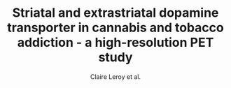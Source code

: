 ---
cat: gaia
subcat: signature
bestof: false
author: Claire Leroy et al.
title: Striatal and extrastriatal dopamine transporter in cannabis and tobacco addiction - a high-resolution PET study
journal: Addiction Biology
year: 2012
type: article
doi: 10.1111/j.1369-1600.2011.00356.x
---